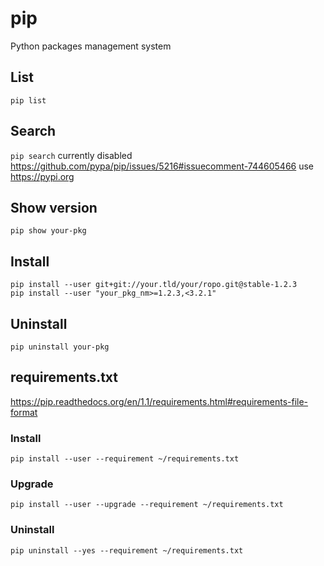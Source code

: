 # pip

Python packages management system

## List

    pip list

## Search

`pip search` currently disabled https://github.com/pypa/pip/issues/5216#issuecomment-744605466
use https://pypi.org

## Show version

    pip show your-pkg

## Install

    pip install --user git+git://your.tld/your/ropo.git@stable-1.2.3
    pip install --user "your_pkg_nm>=1.2.3,<3.2.1"

## Uninstall

    pip uninstall your-pkg

## requirements.txt

<https://pip.readthedocs.org/en/1.1/requirements.html#requirements-file-format>

### Install

    pip install --user --requirement ~/requirements.txt

### Upgrade

    pip install --user --upgrade --requirement ~/requirements.txt

### Uninstall

    pip uninstall --yes --requirement ~/requirements.txt
